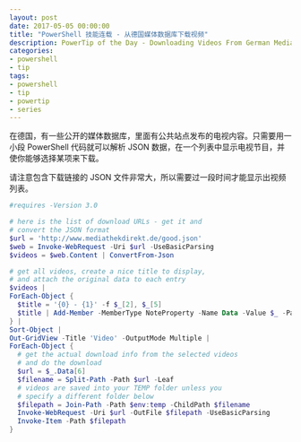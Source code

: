 ```yaml
---
layout: post
date: 2017-05-05 00:00:00
title: "PowerShell 技能连载 - 从德国媒体数据库下载视频"
description: PowerTip of the Day - Downloading Videos From German Media Databases
categories:
- powershell
- tip
tags:
- powershell
- tip
- powertip
- series
---
```

在德国，有一些公开的媒体数据库，里面有公共站点发布的电视内容。只需要用一小段 PowerShell 代码就可以解析 JSON 数据，在一个列表中显示电视节目，并使你能够选择某项来下载。

请注意包含下载链接的 JSON 文件非常大，所以需要过一段时间才能显示出视频列表。

```powershell
#requires -Version 3.0

# here is the list of download URLs - get it and
# convert the JSON format
$url = 'http://www.mediathekdirekt.de/good.json'
$web = Invoke-WebRequest -Uri $url -UseBasicParsing
$videos = $web.Content | ConvertFrom-Json

# get all videos, create a nice title to display,
# and attach the original data to each entry
$videos |
ForEach-Object {
  $title = '{0} - {1}' -f $_[2], $_[5]
  $title | Add-Member -MemberType NoteProperty -Name Data -Value $_ -PassThru
} |
Sort-Object |
Out-GridView -Title 'Video' -OutputMode Multiple |
ForEach-Object {
  # get the actual download info from the selected videos
  # and do the download
  $url = $_.Data[6]
  $filename = Split-Path -Path $url -Leaf
  # videos are saved into your TEMP folder unless you
  # specify a different folder below
  $filepath = Join-Path -Path $env:temp -ChildPath $filename
  Invoke-WebRequest -Uri $url -OutFile $filepath -UseBasicParsing
  Invoke-Item -Path $filepath
}
```

<!--本文国际来源：[Downloading Videos From German Media Databases](http://community.idera.com/powershell/powertips/b/tips/posts/downloading-videos-from-german-media-databases)-->
